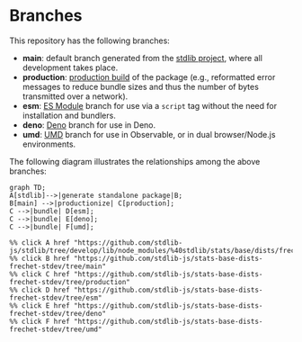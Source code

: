 <!--

@license Apache-2.0

Copyright (c) 2022 The Stdlib Authors.

Licensed under the Apache License, Version 2.0 (the "License");
you may not use this file except in compliance with the License.
You may obtain a copy of the License at

    http://www.apache.org/licenses/LICENSE-2.0

Unless required by applicable law or agreed to in writing, software
distributed under the License is distributed on an "AS IS" BASIS,
WITHOUT WARRANTIES OR CONDITIONS OF ANY KIND, either express or implied.
See the License for the specific language governing permissions and
limitations under the License.

-->

# Branches

This repository has the following branches:

-   **main**: default branch generated from the [stdlib project][stdlib-url], where all development takes place.
-   **production**: [production build][production-url] of the package (e.g., reformatted error messages to reduce bundle sizes and thus the number of bytes transmitted over a network).
-   **esm**: [ES Module][esm-url] branch for use via a `script` tag without the need for installation and bundlers.
-   **deno**: [Deno][deno-url] branch for use in Deno.
-   **umd**: [UMD][umd-url] branch for use in Observable, or in dual browser/Node.js environments.

The following diagram illustrates the relationships among the above branches:

```mermaid
graph TD;
A[stdlib]-->|generate standalone package|B;
B[main] -->|productionize| C[production];
C -->|bundle| D[esm];
C -->|bundle| E[deno];
C -->|bundle| F[umd];

%% click A href "https://github.com/stdlib-js/stdlib/tree/develop/lib/node_modules/%40stdlib/stats/base/dists/frechet/stdev"
%% click B href "https://github.com/stdlib-js/stats-base-dists-frechet-stdev/tree/main"
%% click C href "https://github.com/stdlib-js/stats-base-dists-frechet-stdev/tree/production"
%% click D href "https://github.com/stdlib-js/stats-base-dists-frechet-stdev/tree/esm"
%% click E href "https://github.com/stdlib-js/stats-base-dists-frechet-stdev/tree/deno"
%% click F href "https://github.com/stdlib-js/stats-base-dists-frechet-stdev/tree/umd"
```

[stdlib-url]: https://github.com/stdlib-js/stdlib/tree/develop/lib/node_modules/%40stdlib/stats/base/dists/frechet/stdev
[production-url]: https://github.com/stdlib-js/stats-base-dists-frechet-stdev/tree/production
[deno-url]: https://github.com/stdlib-js/stats-base-dists-frechet-stdev/tree/deno
[umd-url]: https://github.com/stdlib-js/stats-base-dists-frechet-stdev/tree/umd
[esm-url]: https://github.com/stdlib-js/stats-base-dists-frechet-stdev/tree/esm